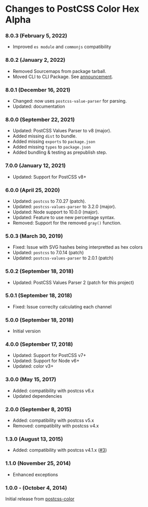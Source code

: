 # Changes to PostCSS Color Hex Alpha

### 8.0.3 (February 5, 2022)

- Improved `es module` and `commonjs` compatibility

### 8.0.2 (January 2, 2022)

- Removed Sourcemaps from package tarball.
- Moved CLI to CLI Package. See [announcement](https://github.com/csstools/postcss-plugins/discussions/121).

### 8.0.1 (December 16, 2021)

- Changed: now uses `postcss-value-parser` for parsing.
- Updated: documentation

### 8.0.0 (September 22, 2021)

- Updated: PostCSS Values Parser to v8 (major).
- Added missing `dist` to bundle.
- Added missing `exports` to `package.json`
- Added missing `types` to `package.json`
- Added bundling & testing as prepublish step.

### 7.0.0 (January 12, 2021)

- Updated: Support for PostCSS v8+

### 6.0.0 (April 25, 2020)

- Updated: `postcss` to 7.0.27 (patch).
- Updated: `postcss-values-parser` to 3.2.0 (major).
- Updated: Node support to 10.0.0 (major).
- Updated: Feature to use new percentage syntax.
- Removed: Support for the removed `gray()` function.

### 5.0.3 (March 30, 2019)

- Fixed: Issue with SVG hashes being interpretted as hex colors
- Updated: `postcss` to 7.0.14 (patch)
- Updated: `postcss-values-parser` to 2.0.1 (patch)

### 5.0.2 (September 18, 2018)

- Updated: PostCSS Values Parser 2 (patch for this project)

### 5.0.1 (September 18, 2018)

- Fixed: Issue correclty calculating each channel

### 5.0.0 (September 18, 2018)

- Initial version

### 4.0.0 (September 17, 2018)

- Updated: Support for PostCSS v7+
- Updated: Support for Node v6+
- Updated: color v3+

### 3.0.0 (May 15, 2017)

- Added: compatibility with postcss v6.x
- Updated dependencies

### 2.0.0 (September 8, 2015)

- Added: compatibility with postcss v5.x
- Removed: compatiblity with postcss v4.x

### 1.3.0 (August 13, 2015)

- Added: compatibility with postcss v4.1.x
([#3](https://github.com/postcss/postcss-color-hex-alpha/pull/3))

### 1.1.0 (November 25, 2014)

- Enhanced exceptions

### 1.0.0 - (October 4, 2014)

Initial release from [postcss-color](https://github.com/postcss/postcss-color)
